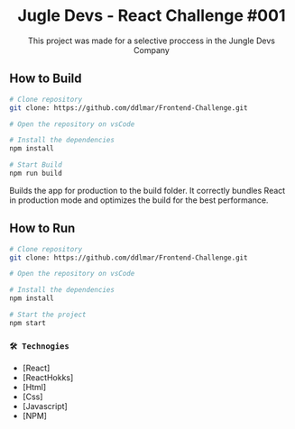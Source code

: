 <h1 align='center'>Jugle Devs - React Challenge #001</h1>

<p align='center'>This project was made for a selective proccess in the Jungle Devs Company</p>

## How to Build

```bash
# Clone repository 
git clone: https://github.com/ddlmar/Frontend-Challenge.git

# Open the repository on vsCode

# Install the dependencies 
npm install

# Start Build
npm run build
```
Builds the app for production to the build folder.
It correctly bundles React in production mode and optimizes the build for the best performance.

## How to Run

```bash
# Clone repository 
git clone: https://github.com/ddlmar/Frontend-Challenge.git

# Open the repository on vsCode

# Install the dependencies 
npm install

# Start the project
npm start
```

### `🛠 Technogies`

- [React] 
- [ReactHokks] 
- [Html] 
- [Css] 
- [Javascript] 
- [NPM]

